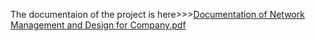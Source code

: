 The documentaion of the project is here>>>[Documentation of Network Management and Design for Company.pdf](https://github.com/sagar658/Network-management-and-Design-for-company/files/14438219/Documentation.of.Network.Management.and.Design.for.Company.pdf)
